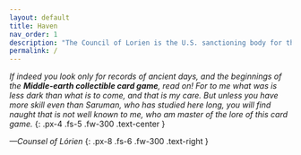 ```yaml
---
layout: default
title: Haven
nav_order: 1
description: "The Council of Lorien is the U.S. sanctioning body for the Middle-earth CCG."
permalink: /
---
```


<i>If indeed you look only for records of ancient days, and the beginnings of the <b>Middle-earth collectible card game</b>, read on! For to me what was is less dark than what is to come, and that is my care. But unless you have more skill even than Saruman, who has studied here long, you will find naught that is not well known to me, who am master of the lore of this card game.</i>
{: .px-4 .fs-5 .fw-300 .text-center }

<i>—Counsel of Lórien</i>
{: .px-8 .fs-6 .fw-300 .text-right }
